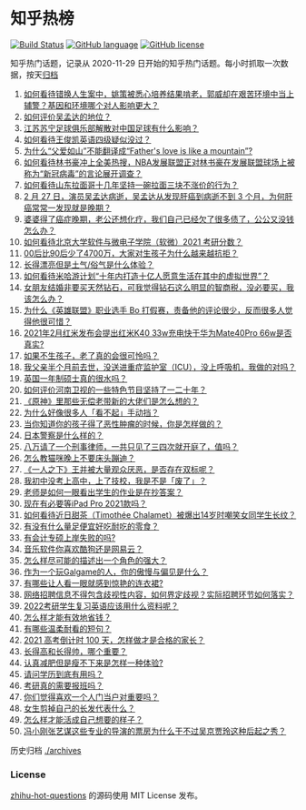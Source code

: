 # 知乎热榜
[![Build Status](https://github.com/ToWeLong/zhihu-hot-questions/workflows/CI/badge.svg)](https://github.com/ToWeLong/zhihu-hot-questions/actions)
[![GitHub language](https://img.shields.io/badge/language-golang-orange.svg)](https://golang.org/)
[![GitHub license](https://img.shields.io/github/license/ToWeLong/zhihu-hot-questions)](https://github.com/ToWeLong/zhihu-hot-questions/blob/main/LICENSE)

知乎热门话题，记录从 2020-11-29 日开始的知乎热门话题。每小时抓取一次数据，按天[归档](./archives)

<!-- BEGIN -->

1. [如何看待错换人生案中，姚策被悉心培养结果啃老，郭威却在艰苦环境中当上辅警？基因和环境哪个对人影响更大？](https://www.zhihu.com/question/446335298)
1. [如何评价吴孟达的地位？](https://www.zhihu.com/question/446726248)
1. [江苏苏宁足球俱乐部解散对中国足球有什么影响？](https://www.zhihu.com/question/446600400)
1. [如何看待王俊凯英语四级疑似没过？](https://www.zhihu.com/question/446738668)
1. [为什么“父爱如山”不能翻译成“Father's love is like a mountain”?](https://www.zhihu.com/question/434854946)
1. [如何看待林书豪冲上全美热搜，NBA发展联盟正对林书豪在发展联盟球场上被称为“新冠病毒”的言论展开调查？](https://www.zhihu.com/question/446638588)
1. [如何看待山东拉面哥十几年坚持一碗拉面三块不涨价的行为？](https://www.zhihu.com/question/446038738)
1. [2 月 27 日，演员吴孟达病逝，吴孟达从发现肝癌到病逝不到 3 个月，为何肝癌常常一发现就是晚期？](https://www.zhihu.com/question/446702124)
1. [婆婆得了癌症晚期，老公还想化疗，我们自己已经欠了很多债了，公公又没钱怎么办？](https://www.zhihu.com/question/378674242)
1. [如何看待北京大学软件与微电子学院（软微）2021 考研分数？](https://www.zhihu.com/question/446504795)
1. [00后比90后少了4700万，大家对生孩子为什么越来越抗拒？](https://www.zhihu.com/question/405043851)
1. [长得漂亮但是土气/俗气是什么体验？](https://www.zhihu.com/question/60012869)
1. [如何看待米哈游计划“十年内打造十亿人愿意生活在其中的虚拟世界”？](https://www.zhihu.com/question/445879031)
1. [女朋友结婚非要买天然钻石，可我觉得钻石这么明显的智商税，没必要买，我该怎么办？](https://www.zhihu.com/question/422969084)
1. [为什么《英雄联盟》职业选手 Bo 打假赛，责备他的评论很少，反而很多人觉得他很可惜？](https://www.zhihu.com/question/446092046)
1. [2021年2月红米发布会提出红米K40 33w充电快于华为Mate40Pro 66w是否真实?](https://www.zhihu.com/question/446385763)
1. [如果不生孩子，老了真的会很可怜吗？](https://www.zhihu.com/question/444313202)
1. [我父亲半个月前去世，没送进重症监护室（ICU），没上呼吸机，我做的对吗？](https://www.zhihu.com/question/54141913)
1. [英国一年制硕士真的很水吗？](https://www.zhihu.com/question/438526939)
1. [如何评价河南卫视的一些特色节目坚持了一二十年？](https://www.zhihu.com/question/38370828)
1. [《原神》里那些无偿老带新的大佬们是怎么想的？](https://www.zhihu.com/question/446532910)
1. [为什么好像很多人「看不起」手动挡？](https://www.zhihu.com/question/399142356)
1. [当你知道你的孩子得了恶性肿瘤的时候，你是怎样做的？](https://www.zhihu.com/question/365812850)
1. [日本警察是什么样的？](https://www.zhihu.com/question/274369075)
1. [八万请了一个刑事律师，一共只见了三四次就开庭了，值吗？](https://www.zhihu.com/question/440415148)
1. [怎么教猫咪晚上不要床头蹦迪？](https://www.zhihu.com/question/440770837)
1. [《一人之下》王并被大量观众厌恶，是否存在双标呢？](https://www.zhihu.com/question/446684830)
1. [我初中没考上高中，上了技校，我是不是「废了」？](https://www.zhihu.com/question/444412734)
1. [老师是如何一眼看出学生的作业是在抄答案？](https://www.zhihu.com/question/446221874)
1. [现在有必要等iPad Pro 2021款吗？](https://www.zhihu.com/question/445313458)
1. [如何看待近日甜茶（Timothée Chalamet）被爆出14岁时嘲笑女同学生长纹？](https://www.zhihu.com/question/446679304)
1. [有没有什么量足便宜好吃耐吃的零食？](https://www.zhihu.com/question/440760538)
1. [有会计专硕上岸失败的吗?](https://www.zhihu.com/question/326819206)
1. [音乐软件你喜欢酷狗还是网易云？](https://www.zhihu.com/question/412644834)
1. [怎么样尽可能的描述出一个角色的强大？](https://www.zhihu.com/question/446717178)
1. [作为一个玩Galgame的人，你的傲慢与偏见是什么？](https://www.zhihu.com/question/446024840)
1. [有哪些让人看一眼就感到惊艳的连衣裙?](https://www.zhihu.com/question/383661922)
1. [网络招聘信息不得包含歧视性内容，如何界定歧视？实际招聘环节如何落实？](https://www.zhihu.com/question/446859046)
1. [2022考研学生复习英语应该用什么资料呢？](https://www.zhihu.com/question/439658367)
1. [怎么样才能有效地省钱？](https://www.zhihu.com/question/279852460)
1. [有哪些温柔耐看的短句？](https://www.zhihu.com/question/360980305)
1. [2021 高考倒计时 100 天，怎样做才是合格的家长？](https://www.zhihu.com/question/446613394)
1. [长得高和长得帅，哪个重要？](https://www.zhihu.com/question/445455686)
1. [认真减肥但是瘦不下来是怎样一种体验?](https://www.zhihu.com/question/297776269)
1. [请问学历到底有用吗？](https://www.zhihu.com/question/445264343)
1. [考研真的需要报班吗？](https://www.zhihu.com/question/313929839)
1. [你们觉得喜欢一个人门当户对重要吗？](https://www.zhihu.com/question/442374776)
1. [女生剪掉自己的长发代表什么？](https://www.zhihu.com/question/442539461)
1. [怎么样才能活成自己想要的样子？](https://www.zhihu.com/question/442378885)
1. [冯小刚张艺谋这些专业的导演的票房为什么干不过吴京贾玲这种后起之秀？](https://www.zhihu.com/question/446031220)

<!-- END -->

历史归档 [./archives](./archives)


### License
[zhihu-hot-questions](https://github.com/towelong/zhihu-hot-questions) 的源码使用 MIT License 发布。